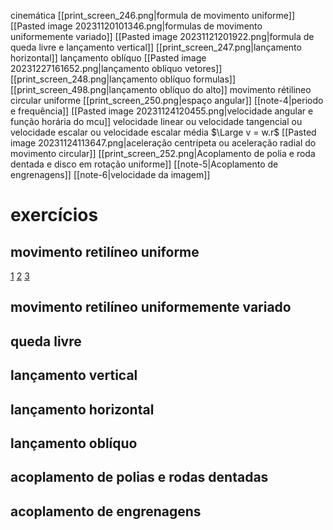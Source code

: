 cinemática
	[[print_screen_246.png|formula de movimento uniforme]]
	[[Pasted image 20231120101346.png|formulas de movimento uniformemente variado]]
	[[Pasted image 20231121201922.png|formula de queda livre e lançamento vertical]]
	[[print_screen_247.png|lançamento horizontal]]
	lançamento oblíquo
		[[Pasted image 20231227161652.png|lançamento oblíquo vetores]]
		[[print_screen_248.png|lançamento oblíquo formulas]]
		[[print_screen_498.png|lançamento oblíquo do alto]]
	movimento rétilineo circular uniforme
		[[print_screen_250.png|espaço angular]]
		[[note-4|periodo e frequência]]
		[[Pasted image 20231124120455.png|velocidade angular e função horária do mcu]]
		velocidade linear ou velocidade tangencial ou velocidade escalar ou velocidade escalar média
			$\Large v = w.r$
		[[Pasted image 20231124113647.png|aceleração centrípeta ou aceleração radial do movimento circular]]
	[[print_screen_252.png|Acoplamento de polia e roda dentada e disco em rotação uniforme]]
	[[note-5|Acoplamento de engrenagens]]
	[[note-6|velocidade da imagem]]
	 
# exercícios
## movimento retilíneo uniforme

[1](https://www.qconcursos.com/questoes-militares/questoes/8d4fca12-f3)
[2](https://www.qconcursos.com/questoes-militares/questoes/213c7cb2-4d)
[3](https://www.qconcursos.com/questoes-militares/questoes/ae8cffad-55)
## movimento retilíneo uniformemente variado

## queda livre
## lançamento vertical
## lançamento horizontal
## lançamento oblíquo
## acoplamento de polias e rodas dentadas
## acoplamento de engrenagens
